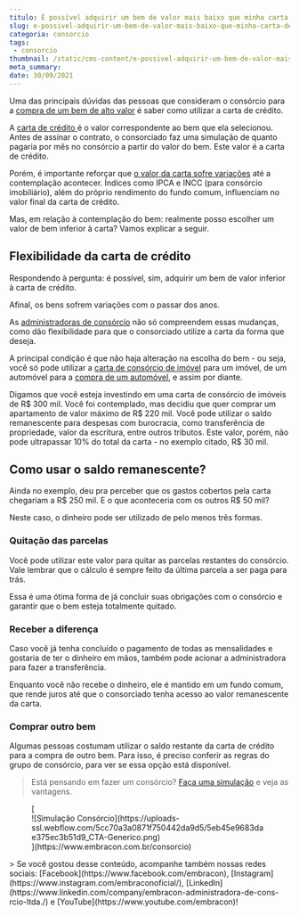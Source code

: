 ```yaml
---
titulo: É possível adquirir um bem de valor mais baixo que minha carta de crédito?
slug: e-possivel-adquirir-um-bem-de-valor-mais-baixo-que-minha-carta-de-credito
categoria: consorcio
tags:
 - consorcio
thumbnail: /static/cms-content/e-possivel-adquirir-um-bem-de-valor-mais-baixo-que-minha-carta-de-credito.jpg
meta_summary: 
date: 30/09/2021
---
```

Uma das principais dúvidas das pessoas que consideram o consórcio para a [compra de um bem de alto valor](https://www.embracon.com.br/blog/como-fazer-um-consorcio) é saber como utilizar a carta de crédito.

A [carta de crédito ](https://www.embracon.com.br/blog/correcao-carta-de-credito-consorcio)é o valor correspondente ao bem que ela selecionou. Antes de assinar o contrato, o consorciado faz uma simulação de quanto pagaria por mês no consórcio a partir do valor do bem. Este valor é a carta de crédito.

Porém, é importante reforçar que [o valor da carta sofre variações](https://www.embracon.com.br/blog/reajuste-consorcio-como-e-feito) até a contemplação acontecer. Índices como IPCA e INCC (para consórcio imobiliário), além do próprio rendimento do fundo comum, influenciam no valor final da carta de crédito.

Mas, em relação à contemplação do bem: realmente posso escolher um valor de bem inferior à carta? Vamos explicar a seguir.

Flexibilidade da carta de crédito
---------------------------------

Respondendo à pergunta: é possível, sim, adquirir um bem de valor inferior à carta de crédito.

Afinal, os bens sofrem variações com o passar dos anos.

As [administradoras de consórcio](https://www.embracon.com.br/blog/afinal-o-que-uma-administradora-de-consorcio-faz) não só compreendem essas mudanças, como dão flexibilidade para que o consorciado utilize a carta da forma que deseja.

A principal condição é que não haja alteração na escolha do bem - ou seja, você só pode utilizar a [carta de consórcio de imóvel](https://www.embracon.com.br/consorcio-de-imoveis) para um imóvel, de um automóvel para a [compra de um automóvel](https://www.embracon.com.br/consorcio-de-carros), e assim por diante.

Digamos que você esteja investindo em uma carta de consórcio de imóveis de R$ 300 mil. Você foi contemplado, mas decidiu que quer comprar um apartamento de valor máximo de R$ 220 mil. Você pode utilizar o saldo remanescente para despesas com burocracia, como transferência de propriedade, valor da escritura, entre outros tributos. Este valor, porém, não pode ultrapassar 10% do total da carta - no exemplo citado, R$ 30 mil.

Como usar o saldo remanescente?
-------------------------------

Ainda no exemplo, deu pra perceber que os gastos cobertos pela carta chegariam a R$ 250 mil. E o que aconteceria com os outros R$ 50 mil?

Neste caso, o dinheiro pode ser utilizado de pelo menos três formas.

### Quitação das parcelas

Você pode utilizar este valor para quitar as parcelas restantes do consórcio. Vale lembrar que o cálculo é sempre feito da última parcela a ser paga para trás.

Essa é uma ótima forma de já concluir suas obrigações com o consórcio e garantir que o bem esteja totalmente quitado.

### Receber a diferença

Caso você já tenha concluído o pagamento de todas as mensalidades e gostaria de ter o dinheiro em mãos, também pode acionar a administradora para fazer a transferência.

Enquanto você não recebe o dinheiro, ele é mantido em um fundo comum, que rende juros até que o consorciado tenha acesso ao valor remanescente da carta.

### Comprar outro bem

Algumas pessoas costumam utilizar o saldo restante da carta de crédito para a compra de outro bem. Para isso, é preciso conferir as regras do grupo de consórcio, para ver se essa opção está disponível.

> Está pensando em fazer um consórcio? [Faça uma simulação](https://www.embracon.com.br/consorcio) e veja as vantagens.

<figure class="w-richtext-figure-type-image w-richtext-align-center">[<div>![Simulação Consórcio](https://uploads-ssl.webflow.com/5cc70a3a0871f750442da9d5/5eb45e9683dae375ec3b51d9_CTA-Generico.png)</div>](https://www.embracon.com.br/consorcio)</figure>> Se você gostou desse conteúdo, acompanhe também nossas redes sociais: [Facebook](https://www.facebook.com/embracon), [Instagram](https://www.instagram.com/embraconoficial/), [LinkedIn](https://www.linkedin.com/company/embracon-administradora-de-cons-rcio-ltda./) e [YouTube](https://www.youtube.com/embracon)!
